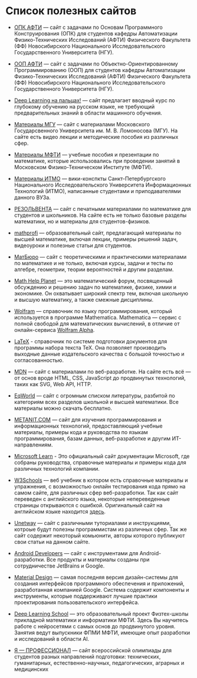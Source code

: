 # Список полезных сайтов

* [ОПК АФТИ](https://opk.afti.ru/) — cайт с задачами по Основам Программного Конструирования (ОПК)
  для студентов кафедры Автоматизации Физико-Технических Исследований (АФТИ) Физического Факультета
  (ФФ) Новосибирского Национального Исследовательского Государственного Университета (НГУ).

* [ООП АФТИ](https://oop.afti.ru/) — cайт с задачами по Объектно-Ориентированному Программированию
  (ООП) для студентов кафедры Автоматизации Физико-Технических Исследований (АФТИ) Физического
  Факультета (ФФ) Новосибирского Национального Исследовательского Государственного Университета
  (НГУ).

* [Deep Learning на пальцах!](https://dlcourse.ai/) — сайт предлагает вводный курс по глубокому
  обучению на русском языке, не требующий предварительных знаний в области машинного обучения.

* [Материалы МГУ](https://teach-in.ru/) — сайт с материалами Московского Государсвенного Университета
  им. М. В. Ломоносова (МГУ). На сайте есть видео лекции и методические пособия из различных сфер.

* [Материалы МФТИ](https://resolventa.ru/uchebnie-posobiya-dlya-studentov/mfti-math-distant) — учебные
  пособия и презентации по математике, которые использовались при проведении занятий в Московском
  Физико-Техническом Институте (МФТИ).

* [Материалы ИТМО](https://neerc.ifmo.ru/wiki/) — вики-конспкты Санкт-Петербургского Национального
  Исследовательского Университета Информационных Технологий (ИТМО), написанные студентами и
  приподавателями данного ВУЗа.

* [РЕЗОЛЬВЕНТА](https://resolventa.ru/) — сайт с печатными материалами по математике для студентов и
  школьников. На сайте есть не только базовые разделы математики, но и материалы для студентов-физиков.

* [mathprofi](http://mathprofi.ru/) — образовательный сайт, предлагающий материалы по высшей математике,
  включая лекции, примеры решений задач, видеоуроки и полезные статьи для студентов.

* [МатБюро](https://www.matburo.ru/) — сайт с теоретическими и практическими материалами по математике
  и не только, включая курсы, задачи и тесты по алгебре, геометрии, теории вероятностей и другим
  разделам.

* [Math Help Planet](https://mathhelpplanet.com/) — это математический форум, посвященный обсуждению
  и решению задач по математике, физике, химии и экономике. Он охватывает широкий спектр тем, включая
  школьную и высшую математику, а также смежные дисциплины.

* [Wolfram](https://www.wolfram.com/language/fast-introduction-for-math-students/ru/) — справочник по
  языку программирования, который используется в программе Mathematica. Mathematica — сервис с полной
  свободой для математических вычислений, в отличие от онлайн-сервиса <a href="https://www.wolframalpha.com/">Wolfram Alpha</a>.

* [LaTeX](https://ru.overleaf.com/learn) - справочник по системе подготовки документов для программы
  набора текста TeX. Она позволяет производить выходные данные издательского качества с большой
  точностью и согласованностью.

* [MDN](https://developer.mozilla.org/) — сайт с материалами по веб-разработке. На сайте есть всё — от
  основ вроде HTML, CSS, JavaScript до продвинутых технологий, таких как SVG, Web API, HTTP.

* [EqWorld](https://eqworld.ipmnet.ru/) — сайт с огромным списком литературы, разбитой по категориям
  всех разделов школьной и высшей математики. Все материалы можно скачать бесплатно.

* [METANIT.COM](https://metanit.com/) — сайт для изучения программирования и информационных технологий,
  предоставляющий учебные материалы, примеры кода и руководства по языкам программирования, базам
  данных, веб-разработке и другим ИТ-направлениям.

* [Microsoft Learn](https://learn.microsoft.com/) - Это официальный сайт документации Microsoft, где
  собраны руководства, справочные материалы и примеры кода для различных технологий компании.

* [W3Schools](https://www.schoolsw3.com/) — веб учебник в котором есть справочные материалы и упражнения,
  с возможностью онлайн тестирования кода прямо на самом сайте, для различных сфер веб-разработки. Так
  как сайт переведен с английского языка, некоторые непереведенные страницы открываются с ошибкой.
  Оригинальный сайт на английском языке находится [здесь](https://www.w3schools.com/).

* [Unetway](https://unetway.com/) — сайт с различными туториалами и инструкциями, котроые будут полезны
  программистам из различных сфер. Так же сайт содержит некоторый комьюнити, авторы которого публикуют
  свои статьи на данном сайте.

* [Android Developers](https://developer.android.com/) — сайт с инструментами для Android-разработки.
  Все продукты и материалы созданы при сотрудничестве JetBrains и Google.

* [Material Design](https://m3.material.io/) — самая последняя версия дизайн-системы для создания
  интерфейсов программного обеспечения и приложений, разработанная компанией Google. Система содержит
  компоненты и инструменты, которые поддерживают лучшие практики проектирования пользовательского
  интерфейса.

* [Deep Learning School](https://dls.samcs.ru/) — это образовательный проект Физтех-школы прикладной
  математики и информатики МФТИ. Здесь Вы научитесь работе с нейросетями с самых основ до продвинутого
  уровня. Занятия ведут выпускники ФПМИ МФТИ, имеющие опыт разработки и исследований в области AI.

* [Я — ПРОФЕССИОНАЛ](https://yandex.ru/profi/) — сайт всероссийской олимпиады для студентов разных
  направлений подготовки: технических, гуманитарных, естественно-научных, педагогических, аграрных и
  медицинских
